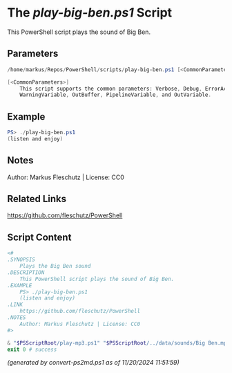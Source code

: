 The *play-big-ben.ps1* Script
===========================

This PowerShell script plays the sound of Big Ben.

Parameters
----------
```powershell
/home/markus/Repos/PowerShell/scripts/play-big-ben.ps1 [<CommonParameters>]

[<CommonParameters>]
    This script supports the common parameters: Verbose, Debug, ErrorAction, ErrorVariable, WarningAction, 
    WarningVariable, OutBuffer, PipelineVariable, and OutVariable.
```

Example
-------
```powershell
PS> ./play-big-ben.ps1
(listen and enjoy)

```

Notes
-----
Author: Markus Fleschutz | License: CC0

Related Links
-------------
https://github.com/fleschutz/PowerShell

Script Content
--------------
```powershell
<#
.SYNOPSIS
	Plays the Big Ben sound
.DESCRIPTION
	This PowerShell script plays the sound of Big Ben.
.EXAMPLE
	PS> ./play-big-ben.ps1
	(listen and enjoy)
.LINK
	https://github.com/fleschutz/PowerShell
.NOTES
	Author: Markus Fleschutz | License: CC0
#>

& "$PSScriptRoot/play-mp3.ps1" "$PSScriptRoot/../data/sounds/Big Ben.mp3"
exit 0 # success
```

*(generated by convert-ps2md.ps1 as of 11/20/2024 11:51:59)*
